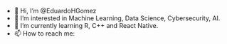 - 👋 Hi, I’m @EduardoHGomez
- 👀 I’m interested in Machine Learning, Data Science, Cybersecurity, AI.
- 🌱 I’m currently learning R, C++ and React Native.
- 📫 How to reach me:
